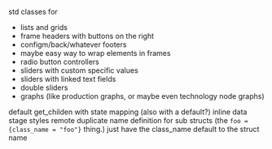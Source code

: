 
std classes for
- lists and grids
- frame headers with buttons on the right
- configm/back/whatever footers
- maybe easy way to wrap elements in frames
- radio button controllers
- sliders with custom specific values
- sliders with linked text fields
- double sliders
- graphs (like production graphs, or maybe even technology node graphs)

default get_childen with state mapping (also with a default?)
inline data stage styles
remote duplicate name definition for sub structs (the `foo = {class_name = "foo"}` thing.)
  just have the class_name default to the struct name
